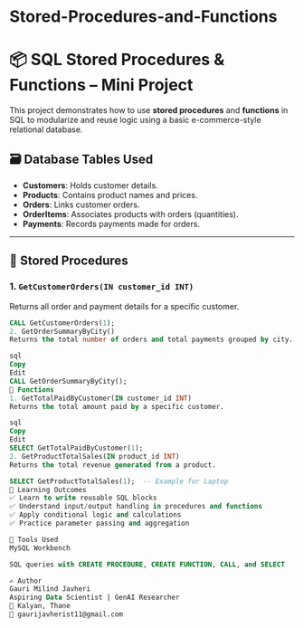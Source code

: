 # Stored-Procedures-and-Functions

# 📦 SQL Stored Procedures & Functions – Mini Project

This project demonstrates how to use **stored procedures** and **functions** in SQL to modularize and reuse logic using a basic e-commerce-style relational database.

## 🗃️ Database Tables Used

- **Customers**: Holds customer details.
- **Products**: Contains product names and prices.
- **Orders**: Links customer orders.
- **OrderItems**: Associates products with orders (quantities).
- **Payments**: Records payments made for orders.

---

## 🔁 Stored Procedures

### 1. `GetCustomerOrders(IN customer_id INT)`
Returns all order and payment details for a specific customer.

```sql
CALL GetCustomerOrders(1);
2. GetOrderSummaryByCity()
Returns the total number of orders and total payments grouped by city.

sql
Copy
Edit
CALL GetOrderSummaryByCity();
🔢 Functions
1. GetTotalPaidByCustomer(IN customer_id INT)
Returns the total amount paid by a specific customer.

sql
Copy
Edit
SELECT GetTotalPaidByCustomer(1);
2. GetProductTotalSales(IN product_id INT)
Returns the total revenue generated from a product.

SELECT GetProductTotalSales(1);  -- Example for Laptop
📌 Learning Outcomes
✅ Learn to write reusable SQL blocks
✅ Understand input/output handling in procedures and functions
✅ Apply conditional logic and calculations
✅ Practice parameter passing and aggregation

📂 Tools Used
MySQL Workbench 

SQL queries with CREATE PROCEDURE, CREATE FUNCTION, CALL, and SELECT

✍️ Author
Gauri Milind Javheri
Aspiring Data Scientist | GenAI Researcher
📍 Kalyan, Thane
📧 gaurijavherist11@gmail.com
